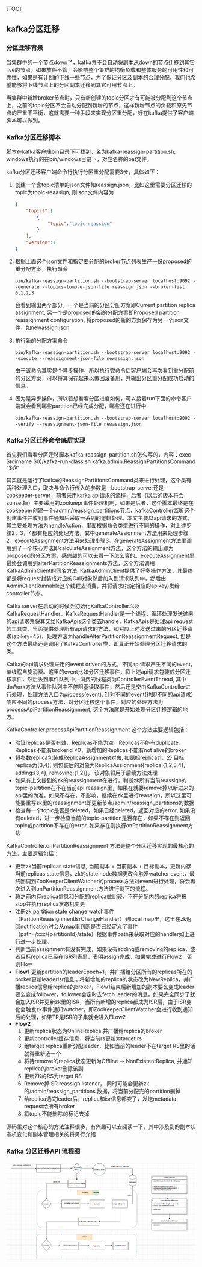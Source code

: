 [TOC]



## kafka分区迁移

### 分区迁移背景

当集群中的一个节点down了，kafka并不会自动将副本从down的节点迁移到其它live的节点，如果放任不管，会影响整个集群的均衡负载和整体服务的可用性和可靠性，如果是有计划的下线一些节点，为了保证分区及副本的合理分配，我们也希望能够将下线节点上的分区副本迁移到其它可用节点上。

当集群中新增broker节点时，只有新创建的topic分区才有可能被分配到这个节点上，之前的topic分区不会自动分配到新增的节点，这样新增节点的负载和原先节点的严重不平衡，这就需要一种手段来实现分区重分配，好在kafka提供了客户端脚本可以做到。

### Kafka分区迁移脚本

脚本在kafka客户端bin目录下可找到，名为kafka-reassign-partition.sh, windows执行的在bin/windows目录下，对应名称的bat文件。

kafka分区迁移客户端命令行执行分区重分配需要3步，具体如下：

1. 创建一个含topic清单的json文件如reassign.json，比如这里需要分区迁移的topic为topic-reaasign, 则json文件内容为

   ```json
   {
       "topics":[
           {
               "topic":"topic-reassign"
           }
       ],
       "version":1
   }
   ```

2. 根据上面这个json文件和指定要分配的broker节点列表生产一份proposed的重分配方案，执行命令

   ```shell
   bin/kafka-reassign-partition.sh --bootstrap-server localhost:9092 --generate --topics-tomove-json-file reassign.json --broker-list 0,1,2,3
   ```


   会看到输出两个部分，一个是当前的分区分配方案即Current partition replica assignment, 另一个是proposed的新的分配方案即Proposed partition reassignment configuration, 将proposed的新的方案保存为另一个json文件，如newassign.json

3. 执行新的分配方案命令

   ```shell
   bin/kafka-reassign-partition.sh --bootstrap-server localhost:9092 --execute --reassignment-json-file newassign.json
   ```


   由于该命令其实是个异步操作，所以执行完命令后客户端会再次看到重分配前的分区方案，可以将其保存起来以做回滚备用，并输出分区重分配成功启动的信息。

4. 因为是异步操作，所以若想看看分区进度如何，可以接着run下面的命令客户端就会看到哪些partition已经完成分配，哪些还在进行中

   ```shell
   bin/kafka-reassign-partition.sh --bootstrap-server localhost:9092 --verify --reassignment-json-file newassign.json
   ```

### Kafka分区迁移命令底层实现

首先我们看看分区迁移脚本kafka-reassign-partition.sh怎么写的，内容：exec $(dirname $0)/kafka-run-class.sh kafka.admin.ReassignPartitionsCommand "$@" 

其实就是运行了kafka的ReassignPartitionsCommand类来进行处理，这个类有两种处理入口，取决与命令行传入的参数是--bootstrap-server还是--zookeeper-server，前者采用kafka api请求的流程，后者（以后的版本将会sunset掉）主要采用的zookeepr事件处理机制，如果是后者，这个脚本最终是在zookeeper创建一个/admin/reassign_partitions节点，kafkaController监听这个创建事件并收到事件通知后采取一系列的逻辑处理。本文主要以api请求的方式，其主要处理方法为handleAction，里面根据命令类型进行不同的操作，对上述步骤2，3，4都有相应的处理方法，其中generateAssignment方法用来处理步骤2，executeAssignment方法用来处理步骤3。在generateAssignment方法里调用到了一个核心方法即calculateAssignment方法，这个方法的输出即为proposed的分区方案，感兴趣的可以去看一下怎么算的。executeAssignment里最终会调用到alterPartitionReassignments方法，这个方法调用KafkaAdminClient的同名方法, KafkaAdminClient提供了好多操作方法，其最终都是将request封装成对应的Call对象然后加入到请求队列中，然后由AdminClientRunnable这个线程去消费，并将请求(指定相应的apikey)发给controller节点。

Kafka server在启动的时候会初始化KafkaController以及KafkaRequestHandler，KafkaRequestHandler是一个线程，循环处理发送过来的api请求并将其交给KafkaApis这个类去handle，KafkaApis是处理api request的工具类，里面提供处理所有api请求的方法，如对应上述发送过来的分区迁移请求(apikey=45)，处理方法为handleAlterPartitionReassignmentRequest, 但是这个方法最终还是调用了KafkaController类，即真正开始处理分区迁移请求的类。

Kafka的api请求处理采用的event driven的方式，不同api请求产生不同的event，单线程自旋消费。这里的event比如分区迁移事件，将上述api请求包装成分区迁移事件，然后丢到事件队列中，消费的线程类为ControllerEventThread, 其中doWork方法从事件队列中不停阻塞读取事件，然后还是交由KafkaController进行处理，处理方法入口为process(event), 针对不同的event(也即不同的api请求）响应不同的process方法，对分区迁移这个事件，对应的处理方法为processApiPartitionReassignment, 这个方法就是开始处理分区迁移逻辑的地方。

KafkaController.processApiPartitionReassignment 这个方法主要逻辑包括：

* 验证replicas是否有效，Replicas不能为空，Replicas不能有duplicate，Replicas不能有brokerid <0，新增加的Replicas不能有not alive的broker
* 将参数replica包装成ReplicaAssignment对象, 如原始replica{1，2} 目标replica为{3,4}, 则包装后的对象为ReplicaAssignment{replica:{1,2,3,4}, adding:{3,4}, removing:{1,2}}， 该对象将用于后续方法处理
* 如果有上文提到的zk的reassignment在进行，判断zk所有当前reassign的topic-partition在不在当前api reassign里，如果在就要remove掉以新过来的api里的为准，如果不存在，不影响，继续在zk里进行reassign，所以这里可能要重写zk里的reassignment即更新节点/admin/reassign_partitions的数据
* 检查每一个topic是否是deleted，如果已经deleted，返回对应的error, 如果没有deleted，进一步检查当前的topic-partition是否存在，如果不存在则返回topic或partition不存在的error, 如果存在则执行onPartitionReassignment方法

KafkaController.onPartitionReassignment 方法是整个分区迁移实现的最核心的方法，主要逻辑包括：

* 更新zk当前replicas state信息, 当前副本 = 当前副本 + 目标副本，更新内存当前replicas state信息，zk的state node数据更改会触发watcher event，最终回调到ZooKeeperClientWatcher的process方法对event进行处理，将会再次进入到onPartitionReassignment方法进行剩下的流程。
* 将之前内存replica信息和分配的replica做比较，不在分配内的replica将被stop并执行replica状态机变更
* 注册zk partition state change watch事件（ParitionReaasignmentIsrChangeHandler）到local map里，这里在zk返回notification时会从map里判断是否已经定义了事件（path=/xxx/{partitionId}/state）根据事件path来获取对应的handler如上进行进一步处理。
* 判断当前assignment有没有完成，如果没有adding或removing的replica，或者目标replica已经在ISR列表里，表明assign完成，如果完成进行Flow2，否则Flow
* **Flow1**
          更新partition的leaderEpoch+1，并广播给分区所有的replicas所在的broker更新leaderIsr信息；将新增加的replica的状态改为NewReplica，并广播replica信息给replica的broker，Flow1结束后新增加的副本要么变成leader要么变成follower，follower会定时去fetch leader的消息，如果完全同步了就会加入ISR并更新zk里的ISR，当所有新增的replica都成为ISR后，由于ISR变化会触发zk事件通知watcher，即ZooKeeperClientWatcher会进行收到通知后的处理，如果TR是ISR的子集就会进入FLow2
* **Flow2**
  1. 更新replica状态为OnlineReplica,并广播给replica的broker
  2. 更新controller缓存信息，将当前rs更新为target rs
  3. 给target replica重新分配leader，比如当前的leader不在target RS里的话就得重新选一个
  4. 将待remove的replica状态更新为Offline -> NonExistentReplica, 并通知replica的broker删除该副
  5. 更新ZK的RS为target RS
  6. Remove掉ISR reassign listener， 同时可能会更新zk的/admin/reassign_partitions 数据，将当前分配完的partition删掉
  7. 给replica选完leader后，replica和isr信息都变了，发送metadata request给所有broker
  8. 将topic不能删除的标记去掉

源码里对这个核心的方法注释很多，有兴趣可以去阅读一下，其中涉及到的副本状态机变化和副本管理相关的将另行介绍



### Kafka 分区迁移API 流程图

![alt kafka分区迁移api流程图](kafka-partition-remove.png "kafka分区迁移api流程图")